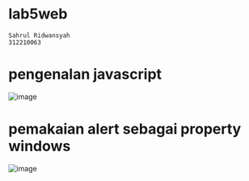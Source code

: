 # lab5web

```
Sahrul Ridwansyah
312210063
```

# pengenalan javascript
![image](https://github.com/sahrul180304/lab5web/assets/115526901/248c37bc-efe0-4bb4-87d7-501a38727e69)


# pemakaian alert sebagai property windows
![image](https://github.com/sahrul180304/lab5web/assets/115526901/8f2cfcbc-21d3-4534-8089-a263340cab21)



